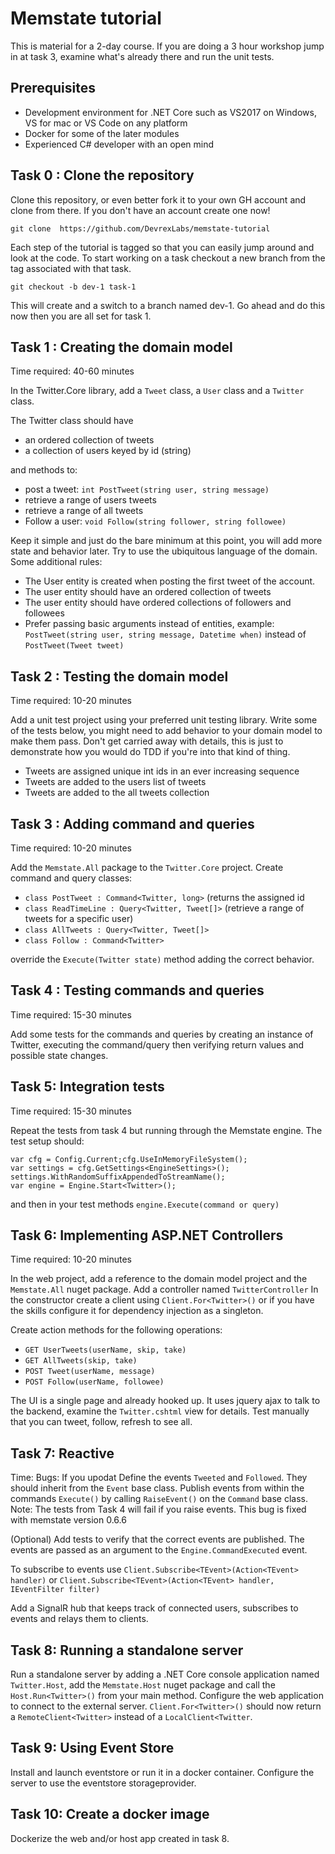 # Memstate tutorial

This is material for a 2-day course. If you are doing a 3 hour workshop jump in at task 3, examine what's already there and run the unit tests.

## Prerequisites
* Development environment for .NET Core such as VS2017 on Windows, VS for mac or VS Code on any platform
* Docker for some of the later modules
* Experienced C# developer with an open mind


## Task 0 : Clone the repository
Clone this repository, or even better fork it to your own GH account and clone from there. If you don't have an account create one now!
```
git clone  https://github.com/DevrexLabs/memstate-tutorial
```

Each step of the tutorial is tagged so that you can easily jump around and look at the code. To start working on a task checkout a new branch from the tag associated with that task. 

```
git checkout -b dev-1 task-1
```

This will create and a switch to a branch named dev-1. Go ahead and do this now then you are all set for task 1.


## Task 1 : Creating the domain model
Time required: 40-60 minutes

In the Twitter.Core library, add a `Tweet` class, a `User` class and a `Twitter` class.

The Twitter class should have 
* an ordered collection of tweets
* a collection of users keyed by id (string)

and methods to:
* post a tweet: `int PostTweet(string user, string message)`
* retrieve a range of users tweets
* retrieve a range of all tweets
* Follow a user: `void Follow(string follower, string followee)`

Keep it simple and just do the bare minimum at this point, you will add more state and behavior later. Try to use the ubiquitous language of the domain. Some additional rules:
 
* The User entity is created when posting the first tweet of the account.
* The user entity should have an ordered collection of tweets
* The user entity should have ordered collections of followers and followees
* Prefer passing basic arguments instead of entities, example: `PostTweet(string user, string message, Datetime when)` instead of `PostTweet(Tweet tweet)`

## Task 2 : Testing the domain model
Time required: 10-20 minutes

Add a unit test project using your preferred unit testing library.
Write some of the tests below, you might need to add behavior to your domain model to make them pass. Don't get carried away with details, this is just to demonstrate how you would do TDD if you're into that kind of thing.

 * Tweets are assigned unique int ids in an ever increasing sequence
 * Tweets are added to the users list of tweets
 * Tweets are added to the all tweets collection
 

## Task 3 : Adding command and queries
Time required: 10-20 minutes

Add the `Memstate.All` package to the `Twitter.Core` project. Create command and query classes:
* `class PostTweet : Command<Twitter, long>` (returns the assigned id
* `class ReadTimeLine : Query<Twitter, Tweet[]>` (retrieve a range of tweets for a specific user)
* `class AllTweets : Query<Twitter, Tweet[]>`
* `class Follow : Command<Twitter>`

override the `Execute(Twitter state)` method adding the correct behavior.

## Task 4 : Testing commands and queries
Time required: 15-30 minutes

Add some tests for the commands and queries by creating an instance of Twitter, executing the command/query then verifying return values and possible state changes.


## Task 5: Integration tests
Time required: 15-30 minutes

Repeat the tests from task 4 but running through the Memstate engine. The test setup should:
```
var cfg = Config.Current;cfg.UseInMemoryFileSystem();
var settings = cfg.GetSettings<EngineSettings>();
settings.WithRandomSuffixAppendedToStreamName();
var engine = Engine.Start<Twitter>();
```

and then in your test methods
`engine.Execute(command or query)`

## Task 6: Implementing ASP.NET Controllers
Time required: 10-20 minutes

In the web project, add a reference to the domain model project and the `Memstate.All` nuget package.
Add a controller named `TwitterController` 
In the constructor create a client using `Client.For<Twitter>()` or if you have the skills configure it for dependency injection as a singleton.

Create action methods for the following operations:
* `GET UserTweets(userName, skip, take)`
* `GET AllTweets(skip, take)`
* `POST Tweet(userName, message)`
* `POST Follow(userName, followee)`

The UI is a single page and already hooked up. It uses jquery ajax to talk to the backend, examine the `Twitter.cshtml` view for details. Test manually that you can tweet, follow, refresh to see all.

## Task 7: Reactive
Time: 
Bugs: If you upodat
Define the events `Tweeted` and `Followed`. They should inherit from the `Event` base class. Publish events from within the commands `Execute()` by calling `RaiseEvent()` on the `Command` base class. 
Note: The tests from Task 4 will fail if you raise events. This bug is fixed with memstate version 0.6.6

(Optional) Add tests to verify that the correct events are published. The events are passed as an argument to the `Engine.CommandExecuted` event.

To subscribe to events use `Client.Subscribe<TEvent>(Action<TEvent> handler)` or `Client.Subscribe<TEvent>(Action<TEvent> handler, IEventFilter filter)`

Add a SignalR hub that keeps track of connected users, subscribes to events and relays them to clients.

## Task 8: Running a standalone server
Run a standalone server by adding a .NET Core console application named `Twitter.Host`, add the `Memstate.Host` nuget package and call the `Host.Run<Twitter>()` from your main method.
Configure the web application to connect to the external server.
`Client.For<Twitter>()` should now return a `RemoteClient<Twitter>` instead of a `LocalClient<Twitter`.

## Task 9: Using Event Store
Install and launch eventstore or run it in a docker container.
Configure the server to use the eventstore storageprovider.
 
## Task 10: Create a docker image
Dockerize the web and/or host app created in task 8.
